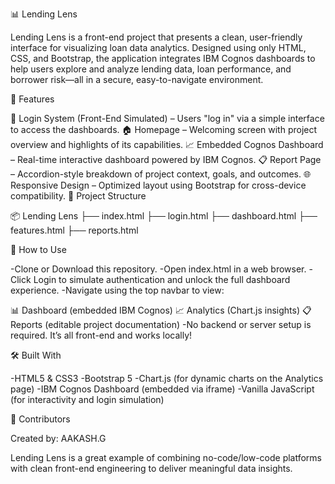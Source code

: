 📊 Lending Lens

Lending Lens is a front-end project that presents a clean, user-friendly interface for visualizing loan data analytics. Designed using only HTML, CSS, and Bootstrap, the application integrates IBM Cognos dashboards to help users explore and analyze lending data, loan performance, and borrower risk—all in a secure, easy-to-navigate environment.

🌟 Features

👤 Login System (Front-End Simulated) – Users "log in" via a simple interface to access the dashboards.
🏠 Homepage – Welcoming screen with project overview and highlights of its capabilities.
📈 Embedded Cognos Dashboard – Real-time interactive dashboard powered by IBM Cognos.
📋 Report Page – Accordion-style breakdown of project context, goals, and outcomes.
🌐 Responsive Design – Optimized layout using Bootstrap for cross-device compatibility.
📁 Project Structure

📦 Lending Lens
├── index.html
├── login.html
├── dashboard.html
├── features.html
├── reports.html

🚀 How to Use

-Clone or Download this repository. -Open index.html in a web browser. -Click Login to simulate authentication and unlock the full dashboard experience. -Navigate using the top navbar to view:

📊 Dashboard (embedded IBM Cognos) 📈 Analytics (Chart.js insights) 📋 Reports (editable project documentation) -No backend or server setup is required. It’s all front-end and works locally!

🛠 Built With

-HTML5 & CSS3 -Bootstrap 5 -Chart.js (for dynamic charts on the Analytics page) -IBM Cognos Dashboard (embedded via iframe) -Vanilla JavaScript (for interactivity and login simulation)

👥 Contributors

Created by: AAKASH.G

Lending Lens is a great example of combining no-code/low-code platforms with clean front-end engineering to deliver meaningful data insights.
